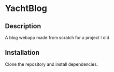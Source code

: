 # YachtBlog

## Description
A blog webapp made from scratch for a project I did

## Installation
Clone the repository and install dependencies.